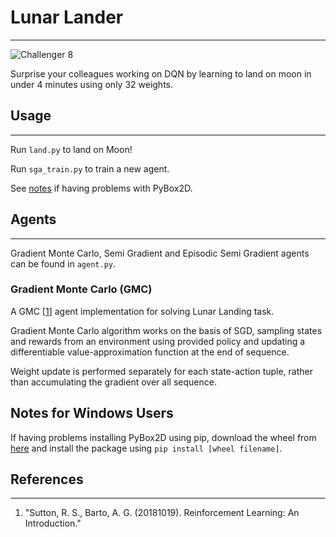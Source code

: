 # Lunar Lander
---
![Challenger 8](img/landing.png)

Surprise your colleagues working on DQN by learning to land on moon in under 4 minutes using only 32 weights.

## Usage
---
Run `land.py` to land on Moon!

Run `sga_train.py` to train a new agent.

See [notes](#Notes-for-Windows-Users) if having problems with PyBox2D.

## Agents
---

Gradient Monte Carlo, Semi Gradient and Episodic Semi Gradient agents can be found in `agent.py`.

### Gradient Monte Carlo (GMC)
A GMC [[1]] agent implementation for solving Lunar Landing task.

Gradient Monte Carlo algorithm works on the basis of SGD, sampling states and rewards from an environment using provided policy and updating a differentiable value-approximation function at the end of sequence.

Weight update is performed separately for each state-action tuple, rather than accumulating the gradient over all sequence.

## Notes for Windows Users

If having problems installing PyBox2D using pip, download the wheel from [here](https://www.lfd.uci.edu/~gohlke/pythonlibs/#pybox2d)
and install the package using `pip install [wheel filename]`.


## References
---

[1]: url "Sutton, R. S., Barto, A. G.  (20181019). Reinforcement Learning: An Introduction."

1. "Sutton, R. S., Barto, A. G.  (20181019). Reinforcement Learning: An Introduction."
